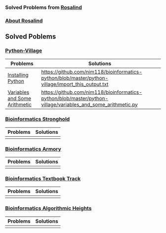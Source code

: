 ### Solved Problems from [Rosalind](http://rosalind.info/problems/list-view/)
### [About Rosalind](http://rosalind.info/about/)


## Solved Poblems

### [Python-Village](http://rosalind.info/problems/list-view/?location=python-village)

| Problems | Solutions  |
|---|---|
| [Installing Python](http://rosalind.info/problems/ini1/) | https://github.com/nim118/bioinformatics-python/blob/master/python-village/import_this_output.txt |
| [Variables and Some Arithmetic](http://rosalind.info/problems/ini2/) | https://github.com/nim118/bioinformatics-python/blob/master/python-village/variables_and_some_arithmetic.py |


### [Bioinformatics Stronghold](http://rosalind.info/problems/list-view/)

| Problems | Solutions  |
|---|---|
|   |   |


### [Bioinformatics Armory](http://rosalind.info/problems/list-view/?location=bioinformatics-armory)

| Problems | Solutions  |
|---|---|
|   |   |


### [Bioinformatics Textbook Track](http://rosalind.info/problems/list-view/?location=bioinformatics-textbook-track)

| Problems | Solutions  |
|---|---|
|   |   |


### [Bioinformatics Algorithmic Heights](http://rosalind.info/problems/list-view/?location=algorithmic-heights)

| Problems | Solutions  |
|---|---|
|   |   |
